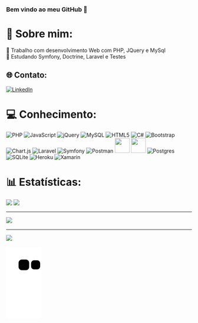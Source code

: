 ### Bem vindo ao meu GitHub 👋

# 💫 Sobre mim:
🔭 Trabalho com desenvolvimento Web com PHP, JQuery e MySql<br>
🌱 Estudando Symfony, Doctrine, Laravel e Testes<br>


## 🌐 Contato:
[![LinkedIn](https://img.shields.io/badge/LinkedIn-%230077B5.svg?logo=linkedin&logoColor=white)](https://linkedin.com/in/DaniPoletto) 

# 💻 Conhecimento:

![PHP](https://img.shields.io/badge/php-%23777BB4.svg?style=plastic&logo=php&logoColor=white) 
![JavaScript](https://img.shields.io/badge/javascript-%23323330.svg?style=plastic&logo=javascript&logoColor=%23F7DF1E) 
![jQuery](https://img.shields.io/badge/jquery-%230769AD.svg?style=plastic&logo=jquery&logoColor=white) 
![MySQL](https://img.shields.io/badge/mysql-%2300f.svg?style=plastic&logo=mysql&logoColor=white) 
![HTML5](https://img.shields.io/badge/html5-%23E34F26.svg?style=plastic&logo=html5&logoColor=white) 
![C#](https://img.shields.io/badge/c%23-%23239120.svg?style=plastic&logo=c-sharp&logoColor=white) 
![Bootstrap](https://img.shields.io/badge/bootstrap-%23563D7C.svg?style=plastic&logo=bootstrap&logoColor=white) 
![Chart.js](https://img.shields.io/badge/chart.js-F5788D.svg?style=plastic&logo=chart.js&logoColor=white)
![Laravel](https://img.shields.io/badge/laravel-%23FF2D20.svg?style=plastic&logo=laravel&logoColor=white) 
![Symfony](https://img.shields.io/badge/symfony-%23000000.svg?style=plastic&logo=symfony&logoColor=white) 
![Postman](https://img.shields.io/badge/Postman-FF6C37?style=plastic&logo=postman&logoColor=white)
<img src="https://cdn.jsdelivr.net/gh/devicons/devicon/icons/unity/unity-original-wordmark.svg" width="40" height="40"/>
<img src="https://cdn.jsdelivr.net/gh/devicons/devicon/icons/composer/composer-original.svg" width="40" height="40"/>
![Postgres](https://img.shields.io/badge/postgres-%23316192.svg?style=plastic&logo=postgresql&logoColor=white) 
![SQLite](https://img.shields.io/badge/sqlite-%2307405e.svg?style=plastic&logo=sqlite&logoColor=white) 
![Heroku](https://img.shields.io/badge/heroku-%23430098.svg?style=plastic&logo=heroku&logoColor=white) 
![Xamarin](https://img.shields.io/badge/Xamarin-3199DC?style=plastic&logo=xamarin&logoColor=white) 


# 📊 Estatísticas:
![](https://github-readme-stats.vercel.app/api?username=DaniPoletto&theme=jolly&hide_border=false&include_all_commits=true&count_private=true)
![](https://github-readme-streak-stats.herokuapp.com/?user=DaniPoletto&theme=jolly&hide_border=false)<br/>

---
![](https://github-profile-trophy.vercel.app/?username=DaniPoletto&theme=radical&no-frame=false&no-bg=true&margin-w=4)

---
[![](https://visitcount.itsvg.in/api?id=DaniPoletto&icon=7&color=5)](https://visitcount.itsvg.in)

![Snake animation](https://github.com/DaniPoletto/DaniPoletto/blob/output/github-contribution-grid-snake.svg)

